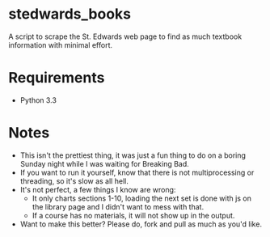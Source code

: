 stedwards_books
===============

A script to scrape the St. Edwards web page to find as much textbook information with minimal effort.

Requirements
============
- Python 3.3

Notes
=====
- This isn't the prettiest thing, it was just a fun thing to do on a boring Sunday night while I was waiting for Breaking Bad.
- If you want to run it yourself, know that there is not multiprocessing or threading, so it's slow as all hell.
- It's not perfect, a few things I know are wrong:
    - It only charts sections 1-10, loading the next set is done with js on the library page and I didn't want to mess with that.
    - If a course has no materials, it will not show up in the output.
- Want to make this better? Please do, fork and pull as much as you'd like.
